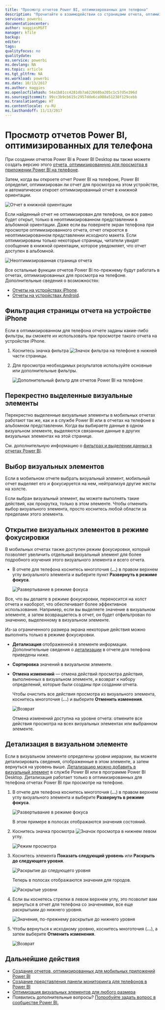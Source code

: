 ```yaml
---
title: "Просмотр отчетов Power BI, оптимизированных для телефона"
description: "Прочитайте о взаимодействии со страницами отчета, оптимизированного для просмотра в мобильных приложениях Power BI."
services: powerbi
documentationcenter: 
author: maggiesMSFT
manager: kfile
backup: 
editor: 
tags: 
qualityfocus: no
qualitydate: 
ms.service: powerbi
ms.devlang: NA
ms.topic: article
ms.tgt_pltfrm: NA
ms.workload: powerbi
ms.date: 10/13/2017
ms.author: maggies
ms.openlocfilehash: 54a1b81cc4281db7a622668ba205c1c57d5e396d
ms.sourcegitcommit: 99cc3b9cb615c2957dde6ca908a51238f129cebb
ms.translationtype: HT
ms.contentlocale: ru-RU
ms.lasthandoff: 11/13/2017
---
```

# <a name="view-power-bi-reports-optimized-for-your-phone"></a>Просмотр отчетов Power BI, оптимизированных для телефона
При создании отчетов Power BI в Power BI Desktop вы также можете создать версию этого [отчета, оптимизированную для просмотра в приложении Power BI на телефоне](desktop-create-phone-report.md).

Затем, когда вы откроете отчет Power BI на телефоне, Power BI определит, оптимизирован ли отчет для просмотра на этом устройстве, и автоматически откроет оптимизированный отчет в книжной ориентации.

![Отчет в книжной ориентации](media/mobile-apps-view-phone-report/07-power-bi-phone-report-portrait.png)

Если найденный отчет не оптимизирован для телефона, он все равно будет открыт, только в неоптимизированном представлении в альбомной ориентации. Даже если вы повернете экран телефона при просмотре оптимизированного отчета, отчет откроется в неоптимизированном представлении исходного макета. Если оптимизированы только некоторые страницы, читатели увидят сообщение в книжной ориентации, которое уведомляет, что отчет доступен в альбомной.

![Неоптимизированная страница отчета](media/mobile-apps-view-phone-report/06-power-bi-phone-report-page-not-optimized.png)

Все остальные функции отчетов Power BI по-прежнему будут работать в отчетах, оптимизированных для просмотра на телефоне. Дополнительные сведения о возможностях:

* [Отчеты на устройствах iPhone](mobile-reports-in-the-mobile-apps.md). 
* [Отчеты на устройствах Android](mobile-reports-in-the-mobile-apps.md).

## <a name="filter-the-report-page-on-an-iphone"></a>Фильтрация страницы отчета на устройстве iPhone
Если в оптимизированном для телефона отчете заданы какие-либо фильтры, вы сможете их использовать при просмотре такого отчета на устройстве iPhone. 

1. Коснитесь значка фильтра ![Значок фильтра на телефоне](media/mobile-apps-view-phone-report/power-bi-phone-filter-icon.png) в нижней части страницы. 
2. Для просмотра необходимых результатов используйте основные или дополнительные фильтры.
   
    ![Дополнительный фильтр для отчетов Power BI на телефоне](media/mobile-apps-view-phone-report/power-bi-iphone-advanced-filter-toronto.gif)

## <a name="cross-highlight-visuals"></a>Перекрестно выделенные визуальные элементы
Перекрестно выделенные визуальные элементы в мобильных отчетах работают так же, как и в службе Power BI или в отчетах на телефоне в альбомном представлении. Когда вы выбираете данные в одном визуальном элементе, выделяются связанные данные в других визуальных элементах на этой странице.

См. дополнительную информацию о [фильтрах и выделении данных в отчетах Power BI](power-bi-reports-filters-and-highlighting.md).

## <a name="select-visuals"></a>Выбор визуальных элементов
Если в мобильном отчете выбрать визуальный элемент, мобильный отчет выделяет его и фокусируется на нем, нейтрализуя другие жесты на холсте.

Если выбран визуальный элемент, вы можете выполнять такие действия, как прокрутка, только в этом элементе. Чтобы отменить выбор визуального элемента, просто коснитесь любой области за пределами этого элемента.

## <a name="open-visuals-in-focus-mode"></a>Открытие визуальных элементов в режиме фокусировки
В мобильных отчетах также доступен режим фокусировки, который позволяет увеличить отдельный визуальный элемент для более подробного изучения этого визуального элемента и всего отчета.

* В отчете для телефона коснитесь многоточия (**...**) в правом верхнем углу визуального элемента и выберите пункт **Развернуть в режиме фокуса**.
  
    ![Развертывание в режиме фокуса](media/mobile-apps-view-phone-report/power-bi-phone-report-focus-mode.png)

Все, что вы делаете в режиме фокусировки, переносится на холст отчета и наоборот, что обеспечивает более эффективное использование. Например, если вы выделяете значение в визуальном элементе, а затем возвращаетесь в отчет, он будет отфильтрован по значению, выделенному в визуальном элементе.

Из-за ограниченного размера экрана некоторые действия можно выполнять только в режиме фокусировки.

* **Детализация** отображенной в элементе информации. Дополнительные сведения о [детализации](mobile-apps-view-phone-report.md#drill-down-in-a-visual) в отчете для телефона приведены ниже.
* **Сортировка** значений в визуальном элементе.
* **Отмена изменений** — отмена действий просмотра действия, выполненных в визуальном элементе, и возврат к набору определений, которые были созданы при создании отчета.
  
    Чтобы очистить все действия просмотра из визуального элемента, коснитесь многоточия (**...**) и выберите **Отменить изменения**.
  
    ![Возврат](media/mobile-apps-view-phone-report/power-bi-phone-report-revert-levels.png)
  
    Отмена изменений доступна на уровне отчета: отмените все действия просмотра на всех визуальных элементах или выбранном элементе.   

## <a name="drill-down-in-a-visual"></a>Детализация в визуальном элементе
Если в визуальном элементе определены уровни иерархии, вы можете детализировать сведения, отображенные в этом элементе, а затем вернуться на уровень выше. [Детализацию можно добавить в визуальный элемент](power-bi-visualization-drill-down.md) в службе Power BI или в программе Power BI Desktop. Детализация работает только в оптимизированных для телефона отчетах Power BI при просмотре на телефоне. 

1. В отчете для телефона коснитесь многоточия (**...**) в правом верхнем углу визуального элемента и выберите **Развернуть в режиме фокуса**.
   
    ![Развертывание в режиме фокуса](media/mobile-apps-view-phone-report/power-bi-phone-report-focus-mode.png)
   
    В этом примере в полосах отображаются значения состояний.
2. Коснитесь значка просмотра ![Значок просмотра](media/mobile-apps-view-phone-report/power-bi-phone-report-explore-icon.png) в нижнем левом углу.
   
    ![Режим просмотра](media/mobile-apps-view-phone-report/power-bi-phone-report-explore-mode.png)
3. Коснитесь элемента **Показать следующий уровень** или **Раскрыть до следующего уровня**.
   
    ![Раскрытие до следующего уровня](media/mobile-apps-view-phone-report/power-bi-phone-report-expand-levels.png)
   
    Теперь в полосах отображаются значения для городов.
   
    ![Раскрытые уровни](media/mobile-apps-view-phone-report/power-bi-phone-report-expanded-levels.png)
4. Если вы коснетесь стрелки в левом верхнем углу, это позволит вам вернуться в отчет для телефона со значениями, все еще раскрытыми до нижнего уровня.
   
    ![Значения, по-прежнему раскрытые до нижнего уровня](media/mobile-apps-view-phone-report/power-bi-back-to-phone-report-expanded-levels.png)
5. Чтобы вернуться к исходному уровню, коснитесь многоточия (**...**), а затем выберите **Отменить изменения**.
   
    ![Возврат](media/mobile-apps-view-phone-report/power-bi-phone-report-revert-levels.png)

## <a name="next-steps"></a>Дальнейшие действия
* [Создание отчетов, оптимизированных для мобильных приложений Power BI](desktop-create-phone-report.md)
* [Создание представления панели мониторинга для телефонов в Power BI](service-create-dashboard-mobile-phone-view.md)
* [Оптимизация визуальных элементов для любого размера](desktop-create-responsive-visuals.md)
* Появились дополнительные вопросы? [Попробуйте задать вопрос в сообществе Power BI.](http://community.powerbi.com/)

